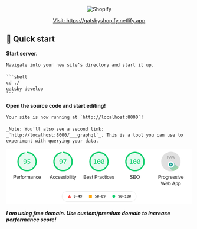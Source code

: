<p align="center">
  <a href="https://www.shopify.com">
  </a>
    <img alt="Shopify" src="https://cdn.shopify.com/shopifycloud/web/assets/v1/2217fb04df073033ccce8d125b0ea020.svg" width="60" />
</p>

<p align="center">
  <a href="https://gatsbyshopify.netlify.app/">
 Visit: https://gatsbyshopify.netlify.app
  </a>
</p>


## 🚀 Quick start


 **Start server.**

    Navigate into your new site’s directory and start it up.
    
    ```shell
    cd ./
    gatsby develop
    ```

**Open the source code and start editing!**

    Your site is now running at `http://localhost:8000`!

    _Note: You'll also see a second link: _`http://localhost:8000/___graphql`_. This is a tool you can use to experiment with querying your data. 

<p align="center">
  <a href="https://www.gatsbyjs.com">
  </a>
    <img alt="Shopify" src="./static/score.png" />
</p>

***I am using free domain. Use custom/premium domain to increase performance score!***
